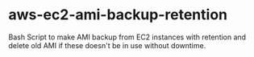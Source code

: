 # aws-ec2-ami-backup-retention
Bash Script to make AMI backup from EC2 instances with retention and delete old AMI if these doesn't be in use without downtime.
